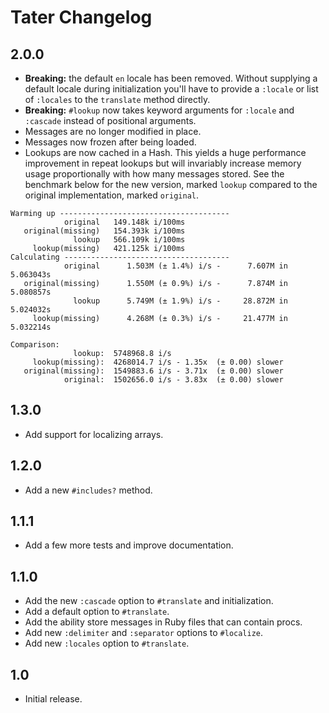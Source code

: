 # Tater Changelog

## 2.0.0

- **Breaking:** the default `en` locale has been removed. Without supplying a
  default locale during initialization you'll have to provide a `:locale` or
  list of `:locales` to  the `translate` method directly.
- **Breaking:** `#lookup` now takes keyword arguments for `:locale` and
  `:cascade` instead of positional arguments.
- Messages are no longer modified in place.
- Messages now frozen after being loaded.
- Lookups are now cached in a Hash. This yields a huge performance improvement
  in repeat lookups but will invariably increase memory usage proportionally
  with how many messages stored. See the benchmark below for the new version,
  marked `lookup` compared to the original implementation, marked `original`.

```
Warming up --------------------------------------
            original   149.148k i/100ms
   original(missing)   154.393k i/100ms
              lookup   566.109k i/100ms
     lookup(missing)   421.125k i/100ms
Calculating -------------------------------------
            original      1.503M (± 1.4%) i/s -      7.607M in   5.063043s
   original(missing)      1.550M (± 0.9%) i/s -      7.874M in   5.080857s
              lookup      5.749M (± 1.9%) i/s -     28.872M in   5.024032s
     lookup(missing)      4.268M (± 0.3%) i/s -     21.477M in   5.032214s

Comparison:
              lookup:  5748968.8 i/s
     lookup(missing):  4268014.7 i/s - 1.35x  (± 0.00) slower
   original(missing):  1549883.6 i/s - 3.71x  (± 0.00) slower
            original:  1502656.0 i/s - 3.83x  (± 0.00) slower
```


## 1.3.0

- Add support for localizing arrays.


## 1.2.0

- Add a new `#includes?` method.


## 1.1.1

- Add a few more tests and improve documentation.


## 1.1.0

- Add the new `:cascade` option to `#translate` and initialization.
- Add a default option to `#translate`.
- Add the ability store messages in Ruby files that can contain procs.
- Add new `:delimiter` and `:separator` options to `#localize`.
- Add new `:locales` option to `#translate`.


## 1.0

- Initial release.
